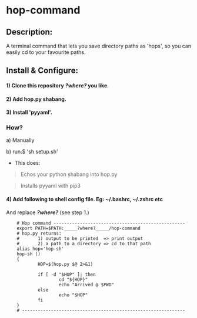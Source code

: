 # hop-command
## Description:
A terminal command that lets you save directory paths as 'hops',
so you can easily cd to your favourite paths.

## Install & Configure:
#### 1) Clone this repository ___?where?___ you like.
#### 2) Add hop.py shabang.
#### 3) Install 'pyyaml'.

### How?
   a) Manually

   b) run:$ 'sh setup.sh'
   - This does:

> Echos your python shabang into hop.py

> Installs pyyaml with pip3


#### 4) Add following to shell config file. Eg: ~/.bashrc, ~/.zshrc etc
   
   And replace _____?where?_____ (see step 1.)

        # Hop command --------------------------------------------------
        export PATH=$PATH:_____?where?_____/hop-command
        # hop.py returns:
        #       1) output to be printed  => print output
        #       2) a path to a directory => cd to that path
        alias hop='hop-sh'
        hop-sh ()
        {
                HOP=$(hop.py $@ 2>&1)
        
                if [ -d "$HOP" ]; then
                        cd "${HOP}"
                        echo "Arrived @ $PWD"
                else
                        echo "$HOP"
                fi
        }
        # --------------------------------------------------------------
